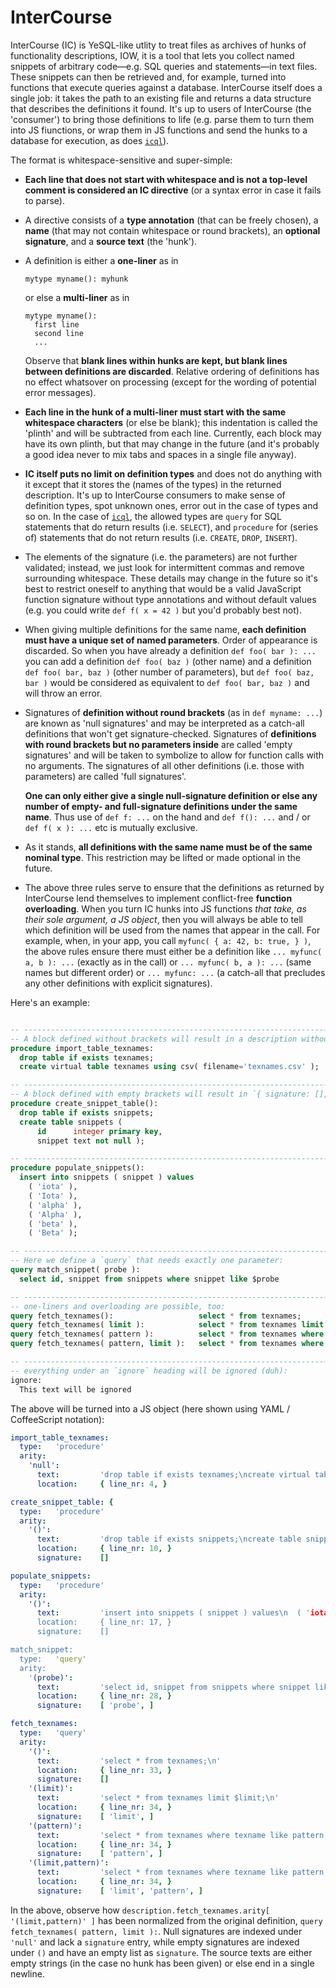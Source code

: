 


# InterCourse

InterCourse (IC) is YeSQL-like utlity to treat files as archives of hunks of functionality descriptions,
IOW, it is a tool that lets you collect named snippets of arbitrary code—e.g. SQL queries and statements—in
text files. These snippets can then be retrieved and, for example, turned into functions that execute
queries against a database. InterCourse itself does a single job: it takes the path to an existing file and
returns a data structure that describes the definitions it found. It's up to users of InterCourse (the
'consumer') to bring those definitions to life (e.g. parse them to turn them into JS fiunctions, or wrap
them in JS functions and send the hunks to a database for execution, as does
[`icql`](https://github.com/loveencounterflow/icql)).

The format is whitespace-sensitive and super-simple:

* **Each line that does not start with whitespace and is not a top-level comment is considered an IC
  directive** (or a syntax error in case it fails to parse).

* A directive consists of a **type annotation** (that can be freely chosen), a **name** (that may not contain
  whitespace or round brackets), an **optional signature**, and a **source text** (the 'hunk').

* A definition is either a **one-liner** as in

  ```
  mytype myname(): myhunk
  ```

  or else a **multi-liner** as in

  ```
  mytype myname():
    first line
    second line
    ...
  ```

  Observe that **blank lines within hunks are kept, but blank lines between definitions are discarded**.
  Relative ordering of definitions has no effect whatsover on processing (except for the wording of
  potential error messages).

* **Each line in the hunk of a multi-liner must start with the same whitespace characters** (or else be
  blank); this indentation is called the 'plinth' and will be subtracted from each line. Currently, each
  block may have its own plinth, but that may change in the future (and it's probably a good idea never to
  mix tabs and spaces in a single file anyway).

* **IC itself puts no limit on definition types** and does not do anything with it except that it stores the
  (names of the types) in the returned description. It's up to InterCourse consumers to make sense of
  definition types, spot unknown ones, error out in the case of types and so on. In the case of
  [`icql`](https://github.com/loveencounterflow/icql), the allowed types are `query` for SQL statements that
  do return results (i.e. `SELECT`), and `procedure` for (series of) statements that do not return results
  (i.e. `CREATE`, `DROP`, `INSERT`).

* The elements of the signature (i.e. the parameters) are not further validated; instead, we just look for
  intermittent commas and remove surrounding whitespace. These details may change in the future so it's best
  to restrict oneself to anything that would be a valid JavaScript function signature without type
  annotations and without default values (e.g. you could write `def f( x = 42 )` but you'd probably best
  not).

* When giving multiple definitions for the same name, **each definition must have a unique set of named
  parameters**. Order of appearance is discarded. So when you have already a definition `def foo( bar ):
  ...` you can add a definition `def foo( baz )` (other name) and a definition `def foo( bar, baz )` (other
  number of parameters), but `def foo( baz, bar )` would be considered as equivalent to `def foo( bar, baz
  )` and will throw an error.

* Signatures of **definition without round brackets** (as in `def myname: ...`) are known as 'null
  signatures' and may be interpreted as a catch-all definitions that won't get signature-checked. Signatures
  of **definitions with round brackets but no parameters inside** are called 'empty signatures' and will be
  taken to symbolize to allow for function calls with no arguments. The signatures of all other definitions
  (i.e. those with parameters) are called 'full signatures'.

  **One can only either give a single null-signature definition or else any number of empty- and
  full-signature definitions under the same name**. Thus use of `def f: ...` on the hand and `def f(): ...`
  and / or `def f( x ): ...` etc is mutually exclusive.

* As it stands, **all definitions with the same name must be of the same nominal type**. This restriction
  may be lifted or made optional in the future.

* The above three rules serve to ensure that the definitions as returned by InterCourse lend themselves to
  implement conflict-free **function overloading**. When you turn IC hunks into JS functions *that take, as
  their sole argument, a JS object*, then you will always be able to tell which definition will be used from
  the names that appear in the call. For example, when, in your app, you call `myfunc( { a: 42, b: true, }
  )`, the above rules ensure there must either be a definition like `... myfunc( a, b ):
  ...` (exactly as in the call) or `... myfunc( b, a ): ...` (same names but different order) or `...
  myfunc: ...` (a catch-all that precludes any other definitions with explicit signatures).

Here's an example:

```sql

-- ---------------------------------------------------------------------------------------------------------
-- A block defined without brackets will result in a description without a `signature` member:
procedure import_table_texnames:
  drop table if exists texnames;
  create virtual table texnames using csv( filename='texnames.csv' );

-- ---------------------------------------------------------------------------------------------------------
-- A block defined with empty brackets will result in `{ signature: [], }`:
procedure create_snippet_table():
  drop table if exists snippets;
  create table snippets (
      id      integer primary key,
      snippet text not null );

-- ---------------------------------------------------------------------------------------------------------
procedure populate_snippets():
  insert into snippets ( snippet ) values
    ( 'iota' ),
    ( 'Iota' ),
    ( 'alpha' ),
    ( 'Alpha' ),
    ( 'beta' ),
    ( 'Beta' );

-- ---------------------------------------------------------------------------------------------------------
-- Here we define a `query` that needs exactly one parameter:
query match_snippet( probe ):
  select id, snippet from snippets where snippet like $probe

-- ---------------------------------------------------------------------------------------------------------
-- one-liners and overloading are possible, too:
query fetch_texnames():                   select * from texnames;
query fetch_texnames( limit ):            select * from texnames limit $limit;
query fetch_texnames( pattern ):          select * from texnames where texname like pattern;
query fetch_texnames( pattern, limit ):   select * from texnames where texname like pattern limit $limit;

-- ---------------------------------------------------------------------------------------------------------
-- everything under an `ignore` heading will be ignored (duh):
ignore:
  This text will be ignored
```

The above will be turned into a JS object (here shown using YAML / CoffeeScript notation):


```yaml
import_table_texnames:
  type:   'procedure'
  arity:
    'null':
      text:         'drop table if exists texnames;\ncreate virtual table texnames using csv( filename='texnames.csv' );\n'
      location:     { line_nr: 4, }

create_snippet_table: {
  type:   'procedure'
  arity:
    '()':
      text:         'drop table if exists snippets;\ncreate table snippets (\n    id      integer primary key,\n    snippet text not null );\n'
      location:     { line_nr: 10, }
      signature:    []

populate_snippets:
  type:   'procedure'
  arity:
    '()':
      text:         'insert into snippets ( snippet ) values\n  ( 'iota' ),\n  ( 'Iota' ),\n  ( 'alpha' ),\n  ( 'Alpha' ),\n  ( 'beta' ),\n  ( 'Beta' );\n'
      location:     { line_nr: 17, }
      signature:    []

match_snippet:
  type:   'query'
  arity:
    '(probe)':
      text:         'select id, snippet from snippets where snippet like $probe\n'
      location:     { line_nr: 28, }
      signature:    [ 'probe', ]

fetch_texnames:
  type:   'query'
  arity:
    '()':
      text:         'select * from texnames;\n'
      location:     { line_nr: 33, }
      signature:    []
    '(limit)':
      text:         'select * from texnames limit $limit;\n'
      location:     { line_nr: 34, }
      signature:    [ 'limit', ]
    '(pattern)':
      text:         'select * from texnames where texname like pattern;\n'
      location:     { line_nr: 34, }
      signature:    [ 'pattern', ]
    '(limit,pattern)':
      text:         'select * from texnames where texname like pattern limit $limit;\n'
      location:     { line_nr: 34, }
      signature:    [ 'limit', 'pattern', ]
```


In the above, observe how `description.fetch_texnames.arity[ '(limit,pattern)' ]` has been normalized from
the original definition, `query fetch_texnames( pattern, limit ):`. Null signatures are indexed under
`'null'` and lack a `signature` entry, while empty signatures are indexed under `()` and have an empty list
as `signature`. The source texts are either empty strings (in the case no hunk has been given) or else end
in a single newline.


